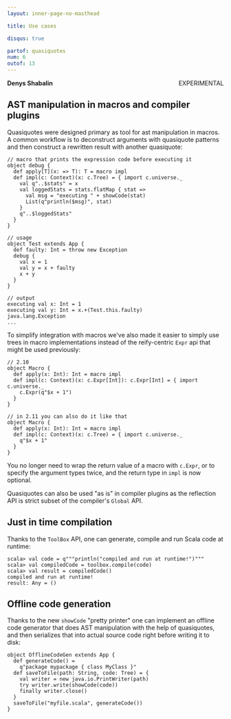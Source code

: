 ```yaml
---
layout: inner-page-no-masthead

title: Use cases

disqus: true

partof: quasiquotes
num: 6
outof: 13
---
```

**Denys Shabalin** <span class="label warning" style="float: right;">EXPERIMENTAL</span>

## AST manipulation in macros and compiler plugins

Quasiquotes were designed primary as tool for ast manipulation in macros. A common workflow is to deconstruct arguments with quasiquote patterns and then construct a rewritten result with another quasiquote:

    // macro that prints the expression code before executing it
    object debug {
      def apply[T](x: => T): T = macro impl
      def impl(c: Context)(x: c.Tree) = { import c.universe._
        val q"..$stats" = x
        val loggedStats = stats.flatMap { stat =>
          val msg = "executing " + showCode(stat)
          List(q"println($msg)", stat)
        }
        q"..$loggedStats"
      }
    }

    // usage
    object Test extends App {
      def faulty: Int = throw new Exception
      debug {
        val x = 1
        val y = x + faulty
        x + y
      }
    }

    // output
    executing val x: Int = 1
    executing val y: Int = x.+(Test.this.faulty)
    java.lang.Exception
    ...

To simplify integration with macros we've also made it easier to simply use trees in macro implementations instead of the reify-centric `Expr` api that might be used previously:

    // 2.10
    object Macro {
      def apply(x: Int): Int = macro impl
      def impl(c: Context)(x: c.Expr[Int]): c.Expr[Int] = { import c.universe._
        c.Expr(q"$x + 1")
      }
    }

    // in 2.11 you can also do it like that
    object Macro {
      def apply(x: Int): Int = macro impl
      def impl(c: Context)(x: c.Tree) = { import c.universe._
        q"$x + 1"
      }
    }

You no longer need to wrap the return value of a macro with `c.Expr`, or to specify the argument types twice, and the return type in `impl` is now optional.

Quasiquotes can also be used "as is" in compiler plugins as the reflection API is strict subset of the compiler's `Global` API.

## Just in time compilation

Thanks to the `ToolBox` API, one can generate, compile and run Scala code at runtime:

    scala> val code = q"""println("compiled and run at runtime!")"""
    scala> val compiledCode = toolbox.compile(code)
    scala> val result = compiledCode()
    compiled and run at runtime!
    result: Any = ()

## Offline code generation

Thanks to the new `showCode` "pretty printer" one can implement an offline code generator that does AST manipulation with the help of quasiquotes, and then serializes that into actual source code right before writing it to disk:

    object OfflineCodeGen extends App {
      def generateCode() =
        q"package mypackage { class MyClass }"
      def saveToFile(path: String, code: Tree) = {
        val writer = new java.io.PrintWriter(path)
        try writer.write(showCode(code))
        finally writer.close()
      }
      saveToFile("myfile.scala", generateCode())
    }

